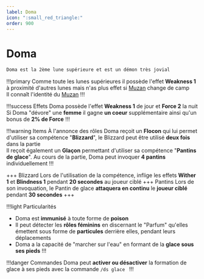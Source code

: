 ```yaml
---
label: Doma
icon: ":small_red_triangle:"
order: 900
---
```


# Doma

```txt
Doma est la 2ème lune supérieure et est un démon très jovial
```

!!!primary
Comme toute les lunes supérieures il possède l'effet **Weakness 1** à proximité d'autres lunes mais n'as plus effet si [Muzan](https://docs.n0vas.fr/demonslayer-uhc/roles/demon/muzan/) change de camp <br>
Il connaît l'identité du [Muzan](https://docs.n0vas.fr/demonslayer-uhc/roles/demon/muzan/)
!!!

!!!success Effets
Doma possède l'effet **Weakness 1** de jour et **Force 2** la nuit <br>
Si Doma "dévore" une **femme** il gagne **un coeur** supplémentaire ainsi qu'un bonus de **2% de Force**
!!!

!!!warning Items
À l'annonce des rôles Doma reçoit un **Flocon** qui lui permet d'utiliser sa compétence "**Blizzard**", le Blizzard peut être utilisé **deux fois** dans la partie <br> 
Il reçoit également un **Glaçon** permettant d'utiliser sa compétence "**Pantins de glace**". Au cours de la partie, Doma peut invoquer **4 pantins** individuellement
!!!

+++ Blizzard
Lors de l'utilisation de la compétence, inflige les effets **Wither 1** et **Blindness 1** pendant **20 secondes** au joueur ciblé 
+++ Pantins
Lors de son invoquation, le Pantin de glace **attaquera en continu** le **joueur ciblé** pendant **30 secondes**
+++

!!!light Particularités
- Doma est **immunisé** à toute forme de **poison**
- Il peut détecter les **rôles féminins** en discernant le "Parfum" qu'elles émettent sous forme de **particules** derrière elles, pendant leurs déplacements
- Doma a la capacité de "marcher sur l'eau" en formant de la **glace sous ses pieds**
!!!

!!!danger Commandes
Doma peut **activer ou désactiver** la formation de glace à ses pieds avec la commande ```/ds glace ```
!!!





















